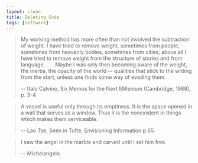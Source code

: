 ```yaml
---
layout: clean
title: Deleting Code
tags: [software]
---
```


<blockquote>
<p>
My working method has more often than not involved the subtraction of
weight. I have tried to remove weight, sometimes from people, sometimes from
heavenly bodies, sometimes from cities; above all I have tried to remove
weight from the structure of stories and from language.&nbsp;.&nbsp;.&nbsp;. Maybe I was only
then becoming aware of the weight, the inertia, the opacity of the world
-- qualities that stick to the writing from the start, unless one finds
some way of evading them.
<p>
<p>
-- Italo Calvino, Six Memos for the Next Millenium (Cambridge, 1988), p. 3-4
<p>
</blockquote>


<blockquote>
<p>
A vessel is useful only through its emptiness. It is the space opened in a
wall that serves as a window. Thus it is the nonexistent in things which makes
them serviceable.
</p>

<p>
-- Lao Tse, Seen in Tufte, Envisioning Information p 65.
</p>
</blockquote>

<blockquote>
<p>I saw the angel in the marble and carved until I set him free.</p>

<p>-- Michelangelo</p>
</blockquote>
